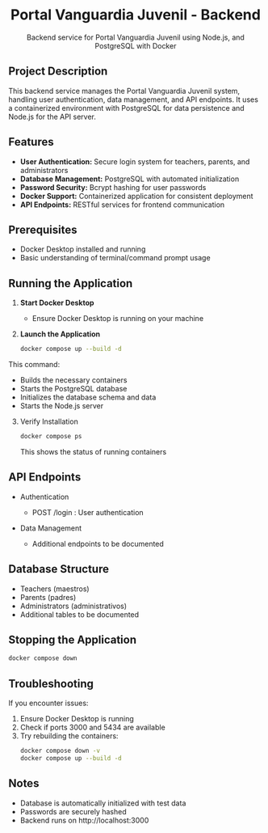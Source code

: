 <div align="center">
  <h1>Portal Vanguardia Juvenil - Backend</h1>
  <p>
    Backend service for Portal Vanguardia Juvenil using Node.js, and PostgreSQL with Docker
  </p>
</div>

## Project Description

This backend service manages the Portal Vanguardia Juvenil system, handling user authentication, data management, and API endpoints. It uses a containerized environment with PostgreSQL for data persistence and Node.js for the API server.

## Features

- **User Authentication:** Secure login system for teachers, parents, and administrators
- **Database Management:** PostgreSQL with automated initialization
- **Password Security:** Bcrypt hashing for user passwords
- **Docker Support:** Containerized application for consistent deployment
- **API Endpoints:** RESTful services for frontend communication

## Prerequisites

- Docker Desktop installed and running
- Basic understanding of terminal/command prompt usage

## Running the Application

1. **Start Docker Desktop**
   - Ensure Docker Desktop is running on your machine

2. **Launch the Application**
   ```bash
   docker compose up --build -d

This command:
- Builds the necessary containers
- Starts the PostgreSQL database
- Initializes the database schema and data
- Starts the Node.js server
3. Verify Installation
   ```bash
   docker compose ps
    ```
    This shows the status of running containers
## API Endpoints
- Authentication
  
  - POST /login : User authentication
- Data Management
  
  - Additional endpoints to be documented
## Database Structure
- Teachers (maestros)
- Parents (padres)
- Administrators (administrativos)
- Additional tables to be documented
## Stopping the Application
```bash
docker compose down
```

## Troubleshooting
If you encounter issues:

1. Ensure Docker Desktop is running
2. Check if ports 3000 and 5434 are available
3. Try rebuilding the containers:
   ```bash
   docker compose down -v
   docker compose up --build -d
    ```
## Notes
- Database is automatically initialized with test data
- Passwords are securely hashed
- Backend runs on http://localhost:3000
